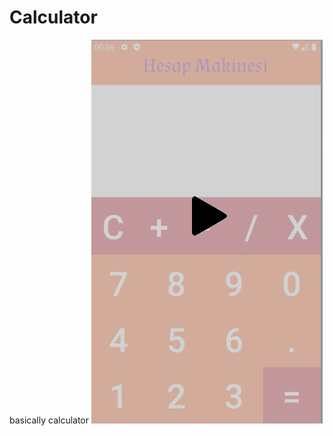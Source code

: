 # Calculator
basically calculator
<a href="https://user-images.githubusercontent.com/47372602/130526253-9c3579f7-ff0c-46ab-afef-e1805c4cd61b.mp4"><img src="Untitled.png" /></a>
